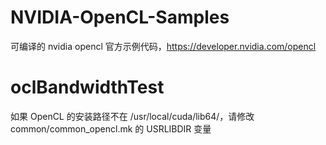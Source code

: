 # NVIDIA-OpenCL-Samples
 可编译的 nvidia opencl 官方示例代码，https://developer.nvidia.com/opencl

# oclBandwidthTest

如果 OpenCL 的安装路径不在 /usr/local/cuda/lib64/，请修改 common/common_opencl.mk 的 USRLIBDIR 变量


